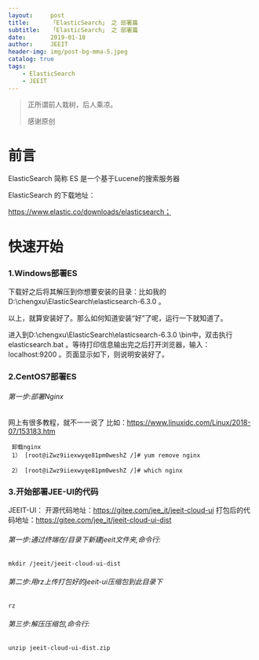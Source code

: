 ```yaml
---
layout:     post
title:      「ElasticSearch」 之 部署篇
subtitle:   「ElasticSearch」 之 部署篇
date:       2019-01-18
author:     JEEIT
header-img: img/post-bg-mma-5.jpeg
catalog: true
tags:
    - ElasticSearch
    - JEEIT
---
```


> 正所谓前人栽树，后人乘凉。
> 
> 感谢原创

# 前言

ElasticSearch 简称 ES 是一个基于Lucene的搜索服务器

ElasticSearch 的下载地址：

https://www.elastic.co/downloads/elasticsearch；

# 快速开始

### 1.Windows部署ES

下载好之后将其解压到你想要安装的目录：比如我的 D:\chengxu\ElasticSearch\elasticsearch-6.3.0 。

以上，就算安装好了。那么如何知道安装“好”了呢，运行一下就知道了。

进入到D:\chengxu\ElasticSearch\elasticsearch-6.3.0 \bin中，双击执行 elasticsearch.bat 。等待打印信息输出完之后打开浏览器，输入：localhost:9200 。页面显示如下，则说明安装好了。
 

### 2.CentOS7部署ES

###### 第一步:部署Nginx
网上有很多教程，就不一一说了
比如：https://www.linuxidc.com/Linux/2018-07/153183.htm
```
 卸载nginx
 1） [root@iZwz9iiexwyqe81pm0weshZ /]# yum remove nginx
 
 2） [root@iZwz9iiexwyqe81pm0weshZ /]# which nginx
```


### 3.开始部署JEE-UI的代码

JEEIT-UI：
    开源代码地址：https://gitee.com/jee_it/jeeit-cloud-ui
    打包后的代码地址：https://gitee.com/jee_it/jeeit-cloud-ui-dist        
 
###### 第一步:通过终端在/目录下新建jeeit文件夹,命令行:
```
mkdir /jeeit/jeeit-cloud-ui-dist
```
###### 第二步:用rz上传打包好的jeeit-ui压缩包到此目录下
```
rz
```
###### 第三步:解压压缩包,命令行:
 ```
unzip jeeit-cloud-ui-dist.zip 
 ```
 










